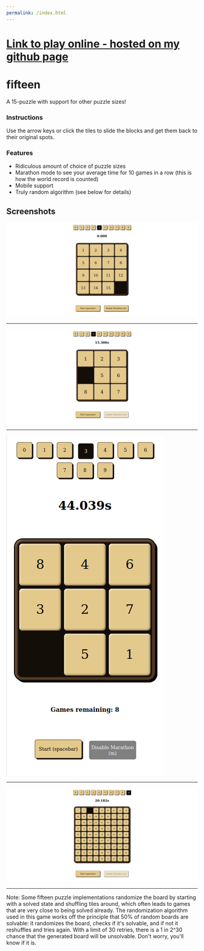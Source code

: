 ```yaml
---
permalink: /index.html
---
```


# [Link to play online - hosted on my github page](https://abookout.github.io/fifteen/)

# fifteen

A 15-puzzle with support for other puzzle sizes!

### Instructions

Use the arrow keys or click the tiles to slide the blocks and get them back to
their original spots.

### Features

- Ridiculous amount of choice of puzzle sizes
- Marathon mode to see your average time for 10 games in a row (this is how the
  world record is counted)
- Mobile support
- Truly random algorithm (see below for details)

## Screenshots

![](./screenshots/Screenshot1.png)

---

![](./screenshots/Screenshot2.png)

---

![](./screenshots/Screenshot3.png)

---

![](./screenshots/Screenshot4.png)

---

Note: Some fifteen puzzle implementations randomize the board by starting with a
solved state and shuffling tiles around, which often leads to games that are
very close to being solved already. The randomization algorithm used in this
game works off the principle that 50% of random boards are solvable: it
randomizes the board, checks if it's solvable, and if not it reshuffles and
tries again. With a limit of 30 retries, there is a 1 in 2^30 chance that the
generated board will be unsolvable. Don't worry, you'll know if it is.
